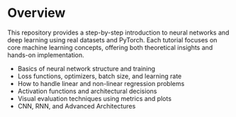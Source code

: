 # Overview

This repository provides a step-by-step introduction to neural networks and deep learning using real datasets and PyTorch. Each tutorial focuses on core machine learning concepts, offering both theoretical insights and hands-on implementation.

- Basics of neural network structure and training
- Loss functions, optimizers, batch size, and learning rate
- How to handle linear and non-linear regression problems
- Activation functions and architectural decisions
- Visual evaluation techniques using metrics and plots
- CNN, RNN, and Advanced Architectures
